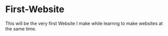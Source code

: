 # First-Website
This will be the very first Website I make while learnng to make websites at the same time.
